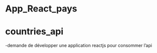 # App_React_pays
# countries_api

-demande de développer une application reactjs pour consommer l’api 
